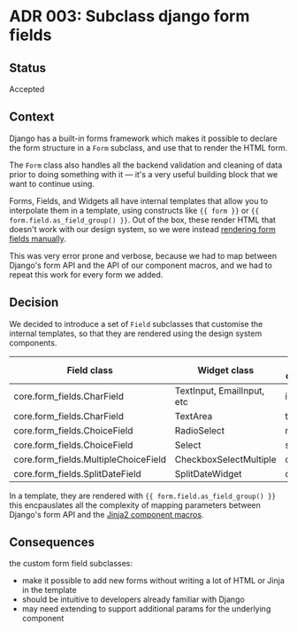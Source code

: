 # ADR 003: Subclass django form fields

## Status

Accepted

## Context

Django has a built-in forms framework which makes it possible to declare the form structure in a `Form` subclass, and use that to render the HTML form.

The `Form` class also handles all the backend validation and cleaning of data prior to doing something with it — it's a very useful building block that we want to continue using.

Forms, Fields, and Widgets all have internal templates that allow you to interpolate them in a template, using constructs like `{{ form }}` or `{{ form.field.as_field_group() }}`. Out of the box, these render HTML that doesn't work with our design system, so we were instead [rendering form fields manually](https://docs.djangoproject.com/en/5.2/topics/forms/#rendering-fields-manually).

This was very error prone and verbose, because we had to map between Django's form API and the API of our component macros, and we had to repeat this work for every form we added.

## Decision

We decided to introduce a set of `Field` subclasses that customise the internal templates, so that they are rendered using the design system components.

| Field class                          | Widget class               | Rendered component |
| ------------------------------------ | -------------------------- | ------------------ |
| core.form_fields.CharField           | TextInput, EmailInput, etc | input              |
| core.form_fields.CharField           | TextArea                   | textarea           |
| core.form_fields.ChoiceField         | RadioSelect                | radios             |
| core.form_fields.ChoiceField         | Select                     | select             |
| core.form_fields.MultipleChoiceField | CheckboxSelectMultiple     | checkboxes         |
| core.form_fields.SplitDateField      | SplitDateWidget            | date-input         |

In a template, they are rendered with `{{ form.field.as_field_group() }}` this encpauslates all the complexity of mapping parameters between Django's form API and the [Jinja2 component macros](./ADR-002-Use_Jinja2.md).

## Consequences

the custom form field subclasses:

- make it possible to add new forms without writing a lot of HTML or Jinja in the template
- should be intuitive to developers already familiar with Django
- may need extending to support additional params for the underlying component
